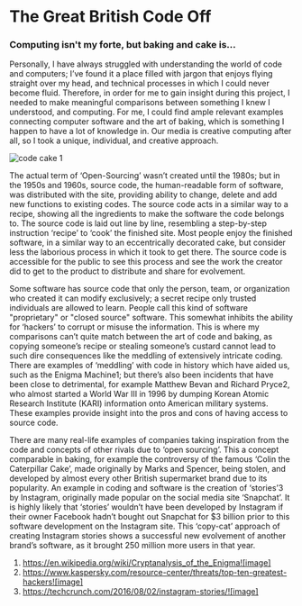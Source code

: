 # The Great British Code Off

### Computing isn't my forte, but baking and cake is...


<p>Personally, I have always struggled with understanding the world of code and computers; I’ve found it a place filled with jargon that enjoys flying straight over my head, and technical processes in which I could never become fluid. Therefore, in order for me to gain insight during this project, I needed to make meaningful comparisons between something I knew I understood, and computing. For me, I could find ample relevant examples connecting computer software and the art of baking, which is something I happen to have a lot of knowledge in. Our media is creative computing after all, so I took a unique, individual, and creative approach. 
</p>

![code cake 1](https://user-images.githubusercontent.com/94993598/143303545-e575dddf-0786-47b2-9d83-e5ae0f829e30.jpg)

<p>The actual term of ‘Open-Sourcing’ wasn’t created until the 1980s; but in the 1950s and 1960s, source code, the human-readable form of software, was distributed with the site, providing ability to change, delete and add new functions to existing codes. The source code acts in a similar way to a recipe, showing all the ingredients to make the software the code belongs to. The source code is laid out line by line, resembling a step-by-step instruction ‘recipe’ to ‘cook’ the finished site. Most people enjoy the finished software, in a similar way to an eccentrically decorated cake, but consider less the laborious process in which it took to get there. The source code is accessible for the public to see this process and see the work the creator did to get to the product to distribute and share for evolvement. 
</p>

<p>Some software has source code that only the person, team, or organization who created it can modify exclusively; a secret recipe only trusted individuals are allowed to learn. People call this kind of software "proprietary" or "closed source" software. This somewhat inhibits the ability for ‘hackers’ to corrupt or misuse the information. This is where my comparisons can’t quite match between the art of code and baking, as copying someone’s recipe or stealing someone’s custard cannot lead to such dire consequences like the meddling of extensively intricate coding. There are examples of ‘meddling’ with code in history which have aided us, such as the Enigma Machine1; but there’s also been incidents that have been close to detrimental, for example Matthew Bevan and Richard Pryce2, who almost started a World War III in 1996 by dumping Korean Atomic Research Institute (KARI) information onto American military systems. These examples provide insight into the pros and cons of having access to source code.
</p>

<p>There are many real-life examples of companies taking inspiration from the code and concepts of other rivals due to ‘open sourcing’. This a concept comparable in baking, for example the controversy of the famous ‘Colin the Caterpillar Cake’, made originally by Marks and Spencer, being stolen, and developed by almost every other British supermarket brand due to its popularity. An example in coding and software is the creation of ‘stories’3 by Instagram, originally made popular on the social media site ‘Snapchat’. It is highly likely that ‘stories’ wouldn’t have been developed by Instagram if their owner Facebook hadn’t bought out Snapchat for $3 billion prior to this software development on the Instagram site. This ‘copy-cat’ approach of creating Instagram stories shows a successful new evolvement of another brand’s software, as it brought 250 million more users in that year.
</p>


1. https://en.wikipedia.org/wiki/Cryptanalysis_of_the_Enigma![image]
2. https://www.kaspersky.com/resource-center/threats/top-ten-greatest-hackers![image]
3. https://techcrunch.com/2016/08/02/instagram-stories/![image]
